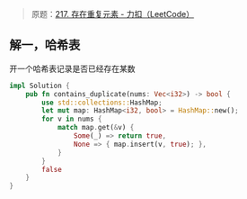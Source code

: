 
> 原题：[217. 存在重复元素 - 力扣（LeetCode）](https://leetcode.cn/problems/contains-duplicate/)

## 解一，哈希表

开一个哈希表记录是否已经存在某数

```rust
impl Solution {
    pub fn contains_duplicate(nums: Vec<i32>) -> bool {
        use std::collections::HashMap;
        let mut map: HashMap<i32, bool> = HashMap::new();
        for v in nums {
            match map.get(&v) {
                Some(_) => return true,
                None => { map.insert(v, true); },
            }
        }
        false
    }
}
```